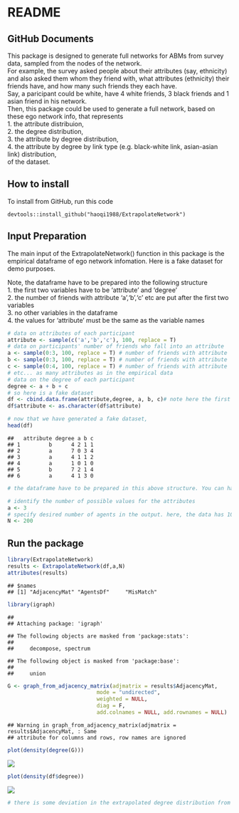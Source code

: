 README
================

## GitHub Documents

This package is designed to generate full networks for ABMs from survey
data, sampled from the nodes of the network.  
For example, the survey asked people about their attributes (say,
ethnicity) and also asked them whom they friend with, what attributes
(ethnicity) their friends have, and how many such friends they each
have.  
Say, a paricipant could be white, have 4 white friends, 3 black friends
and 1 asian friend in his network.  
Then, this package could be used to generate a full network, based on
these ego network info, that represents  
1\. the attribute distribuion,  
2\. the degree distribution,  
3\. the attribute by degree distribution,  
4\. the attribute by degree by link type (e.g. black-white link,
asian-asian link) distribution,  
of the dataset.

## How to install

To install from GitHub, run this code

    devtools::install_github("haoqi1988/ExtrapolateNetwork")

## Input Preparation

The main input of the ExtrapolateNetwork() function in this package is
the empirical dataframe of ego network infomation. Here is a fake
dataset for demo purposes.

Note, the dataframe have to be prepared into the following structure  
1\. the first two variables have to be ‘attribute’ and ‘degree’  
2\. the number of friends with attribute ‘a’,‘b’,‘c’ etc are put after
the first two variables  
3\. no other variables in the dataframe  
4\. the values for ‘attribute’ must be the same as the variable names

``` r
# data on attributes of each participant
attribute <- sample(c('a','b','c'), 100, replace = T) 
# data on participants' number of friends who fall into an attribute
a <- sample(0:3, 100, replace = T) # number of friends with attribute 'a'
b <- sample(0:3, 100, replace = T) # number of friends with attribute 'b'
c <- sample(0:4, 100, replace = T) # number of friends with attribute 'c'
# etc... as many attributes as in the empirical data
# data on the degree of each participant
degree <- a + b + c
# so here is a fake dataset
df <- cbind.data.frame(attribute,degree, a, b, c)# note here the first two variables have to be attribute, degree
df$attribute <- as.character(df$attribute)
```

``` r
# now that we have generated a fake dataset,
head(df)
```

    ##   attribute degree a b c
    ## 1         b      4 2 1 1
    ## 2         a      7 0 3 4
    ## 3         a      4 1 1 2
    ## 4         a      1 0 1 0
    ## 5         b      7 2 1 4
    ## 6         a      4 1 3 0

``` r
# the dataframe have to be prepared in this above structure. You can have more attributes, under other names as long as they are consistent
```

``` r
# identify the number of possible values for the attributes
a <- 3
# specify desired number of agents in the output. here, the data has 100 participants, i want to build a network with 200 nodes for my agent-based model,
N <- 200
```

## Run the package

``` r
library(ExtrapolateNetwork)
results <- ExtrapolateNetwork(df,a,N)
attributes(results)
```

    ## $names
    ## [1] "AdjacencyMat" "AgentsDf"     "MisMatch"

``` r
library(igraph)
```

    ## 
    ## Attaching package: 'igraph'

    ## The following objects are masked from 'package:stats':
    ## 
    ##     decompose, spectrum

    ## The following object is masked from 'package:base':
    ## 
    ##     union

``` r
G <- graph_from_adjacency_matrix(adjmatrix = results$AdjacencyMat, 
                            mode = "undirected",
                            weighted = NULL,
                            diag = F, 
                            add.colnames = NULL, add.rownames = NULL)
```

    ## Warning in graph_from_adjacency_matrix(adjmatrix = results$AdjacencyMat, : Same
    ## attribute for columns and rows, row names are ignored

``` r
plot(density(degree(G)))
```

![](Untitled_files/figure-gfm/unnamed-chunk-4-1.png)<!-- -->

``` r
plot(density(df$degree))
```

![](Untitled_files/figure-gfm/unnamed-chunk-4-2.png)<!-- -->

``` r
# there is some deviation in the extrapolated degree distribution from the empirical input. Users could mannually adjust for fine tuning. 
```
